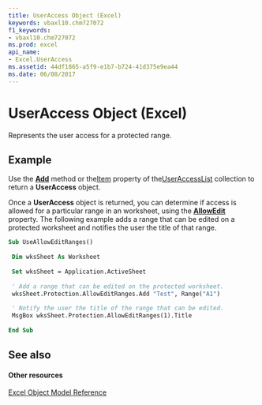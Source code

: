 ```yaml
---
title: UserAccess Object (Excel)
keywords: vbaxl10.chm727072
f1_keywords:
- vbaxl10.chm727072
ms.prod: excel
api_name:
- Excel.UserAccess
ms.assetid: 44df1865-a5f9-e1b7-b724-41d375e9ea44
ms.date: 06/08/2017
---
```



# UserAccess Object (Excel)

Represents the user access for a protected range.


## Example

Use the **[Add](useraccesslist-add-method-excel.md)** method or the[Item](useraccesslist-item-property-excel.md) property of the[UserAccessList](useraccesslist-object-excel.md) collection to return a **UserAccess** object.



Once a **UserAccess** object is returned, you can determine if access is allowed for a particular range in an worksheet, using the **[AllowEdit](useraccess-allowedit-property-excel.md)** property. The following example adds a range that can be edited on a protected worksheet and notifies the user the title of that range.




```vb
Sub UseAllowEditRanges() 
 
 Dim wksSheet As Worksheet 
 
 Set wksSheet = Application.ActiveSheet 
 
 ' Add a range that can be edited on the protected worksheet. 
 wksSheet.Protection.AllowEditRanges.Add "Test", Range("A1") 
 
 ' Notify the user the title of the range that can be edited. 
 MsgBox wksSheet.Protection.AllowEditRanges(1).Title 
 
End Sub
```


## See also


#### Other resources



[Excel Object Model Reference](http://msdn.microsoft.com/library/11ea8598-8a20-92d5-f98b-0da04263bf2c%28Office.15%29.aspx)

